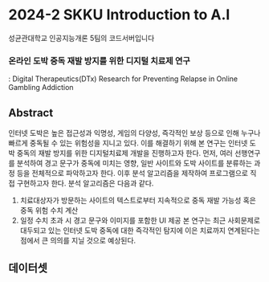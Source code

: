 # 2024-2 SKKU Introduction to A.I
성균관대학교 인공지능개론 5팀의 코드서버입니다


### 온라인 도박 중독 재발 방지를 위한 디지털 치료제 연구
: Digital Therapeutics(DTx) Research for Preventing Relapse in Online Gambling Addiction


## Abstract
인터넷 도박은 높은 접근성과 익명성, 게임의 다양성, 즉각적인 보상 등으로 인해 누구나 빠르게 중독될 수 있는 위험성을 지니고 있다. 이를 해결하기 위해 본 연구는 인터넷 도박 중독의 재발 방지를 위한 디지털치료제 개발을 진행하고자 한다. 먼저, 여러 선행연구를 분석하여 경고 문구가 중독에 미치는 영향, 일반 사이트와 도박 사이트를 분류하는 과정 등을 전체적으로 파악하고자 한다. 이후 분석 알고리즘을 제작하여 프로그램으로 직접 구현하고자 한다. 분석 알고리즘은 다음과 같다. 
1. 치료대상자가 방문하는 사이트의 텍스트로부터 지속적으로 중독 재발 가능성 혹은 중독 위험 수치 계산 
2. 일정 수치 초과 시 경고 문구와 이미지를 포함한 UI 제공 
본 연구는 최근 사회문제로 대두되고 있는 인터넷 도박 중독에 대한 즉각적인 탐지에 이은 치료까지 연계된다는 점에서 큰 의의를 지닐 것으로 예상된다.


## 데이터셋
